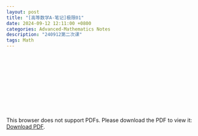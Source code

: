 ```yaml
---
layout: post
title: "[高等数学A-笔记]极限01"
date: 2024-09-12 12:11:00 +0800
categories: Advanced-Mathematics Notes
description: "240912第二次课"
tags: Math
---
```

<!-- ![](../assets/pdfs/la-01.pdf) -->
<!-- For ios users:[Download](https://github.com/PhotonYan/PhotonYan.github.io/blob/gh-pages/pdfs/la-01.pdf)

<object data="{{ site.url }}{{ site.baseurl }}/assets/pdfs/la-01.pdf" type="application/pdf"></object> -->

<object data="{{ site.url }}/assets/pdfs/am-02.pdf" type="application/pdf" width="700px" height="700px">
    <embed src="{{ site.url }}/assets/pdfs/am-02.pdf">
        <p>This browser does not support PDFs. Please download the PDF to view it: <a href="{{ site.url }}/assets/pdfs/am-02.pdf">Download PDF</a>.</p>
    </embed>
</object>